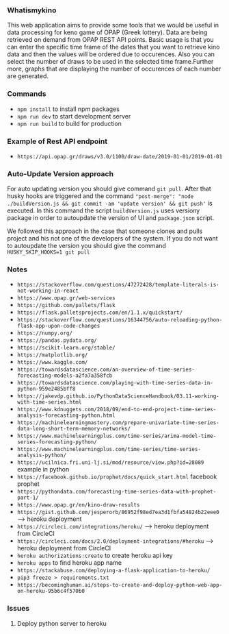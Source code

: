 ### Whatismykino

This web application aims to provide some tools that we would be useful in data processing for keno game of OPAP
(Greek lottery). Data are being retrieved on demand from OPAP REST API points. Basic usage is that you can enter the specific time frame of the
dates that you want to retrieve kino data and then the values will be ordered due to occurences. Also you can select the number of draws
to be used in the selected time frame.Further more, graphs that are displaying the number of occurences of each number are generated.

### Commands

- `npm install` to install npm packages
- `npm run dev` to start development server
- `npm run build` to build for production

### Example of Rest API endpoint

- `https://api.opap.gr/draws/v3.0/1100/draw-date/2019-01-01/2019-01-01`

### Auto-Update Version approach

For auto updating version you should give command `git pull`. After that husky hooks are triggered and the command
`"post-merge": "node ./buildVersion.js && git commit -am 'update version' && git push'` is executed. In this command
the script `buildVersion.js` uses versiony package in order to autoupdate the version of UI and `package.json` script.

We followed this approach in the case that someone clones and pulls project and his not one of the developers of the system.
If you do not want to autoupdate the version you should give the command `HUSKY_SKIP_HOOKS=1 git pull`

### Notes

- `https://stackoverflow.com/questions/47272428/template-literals-is-not-working-in-react`
- `https://www.opap.gr/web-services`
- `https://github.com/pallets/flask`
- `https://flask.palletsprojects.com/en/1.1.x/quickstart/`
- `https://stackoverflow.com/questions/16344756/auto-reloading-python-flask-app-upon-code-changes`
- `https://numpy.org/`
- `https://pandas.pydata.org/`
- `https://scikit-learn.org/stable/`
- `https://matplotlib.org/`
- `https://www.kaggle.com/`
- `https://towardsdatascience.com/an-overview-of-time-series-forecasting-models-a2fa7a358fcb`
- `https://towardsdatascience.com/playing-with-time-series-data-in-python-959e2485bff8`
- `https://jakevdp.github.io/PythonDataScienceHandbook/03.11-working-with-time-series.html`
- `https://www.kdnuggets.com/2018/09/end-to-end-project-time-series-analysis-forecasting-python.html`
- `https://machinelearningmastery.com/prepare-univariate-time-series-data-long-short-term-memory-networks/`
- `https://www.machinelearningplus.com/time-series/arima-model-time-series-forecasting-python/`
- `https://www.machinelearningplus.com/time-series/time-series-analysis-python/`
- `https://ucilnica.fri.uni-lj.si/mod/resource/view.php?id=28089` example in python
- `https://facebook.github.io/prophet/docs/quick_start.html` facebook prophet
- `https://pythondata.com/forecasting-time-series-data-with-prophet-part-1/`
- `https://www.opap.gr/en/kino-draw-results`
- `https://gist.github.com/jesperorb/86952f98ed7ea3d1fbfa54824b22eee0` --> heroku deployment
- `https://circleci.com/integrations/heroku/` --> heroku deployment from CircleCI
- `https://circleci.com/docs/2.0/deployment-integrations/#heroku` --> heroku deployment from CircleCI
- `heroku authorizations:create` to create heroku api key
- `heroku apps` to find heroku app name
- `https://stackabuse.com/deploying-a-flask-application-to-heroku/`
- `pip3 freeze > requirements.txt`
- `https://becominghuman.ai/steps-to-create-and-deploy-python-web-app-on-heroku-95b6c4f570b0`

### Issues

1. Deploy python server to heroku
